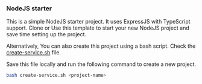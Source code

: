 ### NodeJS starter

This is a simple NodeJS starter project. It uses ExpressJS with TypeScript support. Clone or Use this template to start your new NodeJS project and save time setting up the project.


Alternatively, You can also create this project using a bash script. Check the [create-service.sh](https://gist.github.com/maheshj01/ae333fb4ce64ecd219b5b555e57edfbc) file.

Save this file locally and run the following command to create a new project.

```bash
bash create-service.sh <project-name>
```